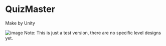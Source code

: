 # QuizMaster
Make by Unity

![image](https://github.com/user-attachments/assets/a54d1cc4-8738-4a87-9899-26bbd6f6365c)
Note: This is just a test version, there are no specific level designs yet. 
